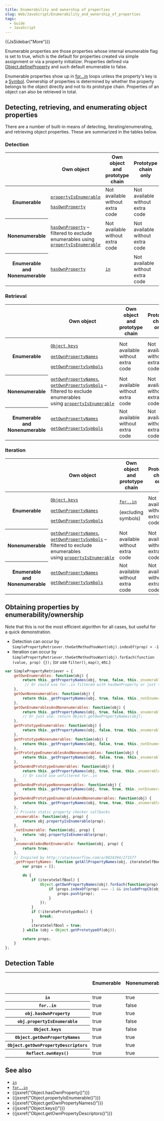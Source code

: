 ```yaml
---
title: Enumerability and ownership of properties
slug: Web/JavaScript/Enumerability_and_ownership_of_properties
tags:
  - Guide
  - JavaScript
---
```

{{JsSidebar("More")}}

Enumerable properties are those properties whose internal enumerable flag is set
to true, which is the default for properties created via simple assignment or
via a property initializer. Properties defined via
[Object.defineProperty](/en-US/docs/Web/JavaScript/Reference/Global_Objects/Object/defineProperty)
and such default enumerable to false.

Enumerable properties show up in
[for...in](/en-US/docs/Web/JavaScript/Reference/Statements/for...in) loops
unless the property's key is a
[Symbol](/en-US/docs/Web/JavaScript/Reference/Global_Objects/Symbol). Ownership
of properties is determined by whether the property belongs to the object
directly and not to its prototype chain. Properties of an object can also be
retrieved in total.

## Detecting, retrieving, and enumerating object properties

There are a number of built-in means of detecting, iterating/enumerating, and
retrieving object properties. These are summarized in the tables below.

### Detection

<table>
  <thead>
    <tr>
      <th></th>
      <th>Own object</th>
      <th>Own object and prototype chain</th>
      <th>Prototype chain only</th>
    </tr>
  </thead>
  <tbody>
    <tr>
      <th>Enumerable</th>
      <td>
        <p>
          <code
            ><a
              href="/en-US/docs/Web/JavaScript/Reference/Global_Objects/Object/propertyIsEnumerable"
              >propertyIsEnumerable</a
            ></code
          >
        </p>
        <p>
          <code
            ><a
              href="/en-US/docs/Web/JavaScript/Reference/Global_Objects/Object/hasOwnProperty"
              >hasOwnProperty</a
            ></code
          >
        </p>
      </td>
      <td>Not available without extra code</td>
      <td>Not available without extra code</td>
    </tr>
    <tr>
      <th>Nonenumerable</th>
      <td>
        <p>
          <code
            ><a
              href="/en-US/docs/Web/JavaScript/Reference/Global_Objects/Object/hasOwnProperty"
              >hasOwnProperty</a
            ></code
          >
          – filtered to exclude enumerables using
          <code
            ><a
              href="/en-US/docs/Web/JavaScript/Reference/Global_Objects/Object/propertyIsEnumerable"
              >propertyIsEnumerable</a
            ></code
          >
        </p>
      </td>
      <td>Not available without extra code</td>
      <td>Not available without extra code</td>
    </tr>
    <tr>
      <th>Enumerable and Nonenumerable</th>
      <td>
        <p>
          <code
            ><a
              href="/en-US/docs/Web/JavaScript/Reference/Global_Objects/Object/hasOwnProperty"
              >hasOwnProperty</a
            ></code
          >
        </p>
      </td>
      <td>
        <code
          ><a href="/en-US/docs/Web/JavaScript/Reference/Operators/in"
            >in</a
          ></code
        >
      </td>
      <td>Not available without extra code</td>
    </tr>
  </tbody>
</table>

### Retrieval

<table>
  <thead>
    <tr>
      <th></th>
      <th>Own object</th>
      <th>Own object and prototype chain</th>
      <th>Prototype chain only</th>
    </tr>
  </thead>
  <tbody>
    <tr>
      <th>Enumerable</th>
      <td>
        <p>
          <code
            ><a
              href="/en-US/docs/Web/JavaScript/Reference/Global_Objects/Object/keys"
              >Object.keys</a
            ></code
          >
        </p>
        <p>
          <code
            ><a
              href="/en-US/docs/Web/JavaScript/Reference/Global_Objects/Object/getOwnPropertyNames"
              >getOwnPropertyNames</a
            ></code
          > 
        </p>
        <p>
          <code
            ><a
              href="/en-US/docs/Web/JavaScript/Reference/Global_Objects/Object/getOwnPropertySymbols"
              >getOwnPropertySymbols</a
            ></code
          >
        </p>
      </td>
      <td>Not available without extra code</td>
      <td>Not available without extra code</td>
    </tr>
    <tr>
      <th>Nonenumerable</th>
      <td>
        <code
          ><a
            href="/en-US/docs/Web/JavaScript/Reference/Global_Objects/Object/getOwnPropertyNames"
            >getOwnPropertyNames</a
          ></code
        >,
        <code
          ><a
            href="/en-US/docs/Web/JavaScript/Reference/Global_Objects/Object/getOwnPropertySymbols"
            >getOwnPropertySymbols</a
          ></code
        >
        – filtered to exclude enumerables using <code
          ><a
            href="/en-US/docs/Web/JavaScript/Reference/Global_Objects/Object/propertyIsEnumerable"
            >propertyIsEnumerable</a
          ></code
        >
      </td>
      <td>Not available without extra code</td>
      <td>Not available without extra code</td>
    </tr>
    <tr>
      <th>Enumerable and Nonenumerable</th>
      <td>
        <p>
          <code
            ><a
              href="/en-US/docs/Web/JavaScript/Reference/Global_Objects/Object/getOwnPropertyNames"
              >getOwnPropertyNames</a
            ></code
          >
        </p>
        <p>
          <code
            ><a
              href="/en-US/docs/Web/JavaScript/Reference/Global_Objects/Object/getOwnPropertySymbols"
              >getOwnPropertySymbols</a
            ></code
          >
        </p>
      </td>
      <td>Not available without extra code</td>
      <td>Not available without extra code</td>
    </tr>
  </tbody>
</table>

### Iteration

<table>
  <thead>
    <tr>
      <th></th>
      <th>Own object</th>
      <th>Own object and prototype chain</th>
      <th>Prototype chain only</th>
    </tr>
  </thead>
  <tbody>
    <tr>
      <th>Enumerable</th>
      <td>
        <p>
          <code
            ><a
              href="/en-US/docs/Web/JavaScript/Reference/Global_Objects/Object/keys"
              >Object.keys</a
            ></code
          >
        </p>
        <p>
          <code
            ><a
              href="/en-US/docs/Web/JavaScript/Reference/Global_Objects/Object/getOwnPropertyNames"
              >getOwnPropertyNames</a
            ></code
          > 
        </p>
        <p>
          <code
            ><a
              href="/en-US/docs/Web/JavaScript/Reference/Global_Objects/Object/getOwnPropertySymbols"
              >getOwnPropertySymbols</a
            ></code
          >
        </p>
      </td>
      <td>
        <p>
          <code
            ><a href="/en-US/docs/Web/JavaScript/Reference/Statements/for...in"
              >for..in</a
            ></code
          >
        </p>
        <p>(excluding symbols)</p>
      </td>
      <td>Not available without extra code</td>
    </tr>
    <tr>
      <th>Nonenumerable</th>
      <td>
        <code
          ><a
            href="/en-US/docs/Web/JavaScript/Reference/Global_Objects/Object/getOwnPropertyNames"
            >getOwnPropertyNames</a
          ></code
        >,
        <code
          ><a
            href="/en-US/docs/Web/JavaScript/Reference/Global_Objects/Object/getOwnPropertySymbols"
            >getOwnPropertySymbols</a
          ></code
        >
        – filtered to exclude enumerables using <code
          ><a
            href="/en-US/docs/Web/JavaScript/Reference/Global_Objects/Object/propertyIsEnumerable"
            >propertyIsEnumerable</a
          ></code
        >
      </td>
      <td>Not available without extra code</td>
      <td>Not available without extra code</td>
    </tr>
    <tr>
      <th>Enumerable and Nonenumerable</th>
      <td>
        <p>
          <code
            ><a
              href="/en-US/docs/Web/JavaScript/Reference/Global_Objects/Object/getOwnPropertyNames"
              >getOwnPropertyNames</a
            ></code
          >
        </p>
        <p>
          <code
            ><a
              href="/en-US/docs/Web/JavaScript/Reference/Global_Objects/Object/getOwnPropertySymbols"
              >getOwnPropertySymbols</a
            ></code
          >
        </p>
      </td>
      <td>Not available without extra code</td>
      <td>Not available without extra code</td>
    </tr>
  </tbody>
</table>

## Obtaining properties by enumerability/ownership

Note that this is not the most efficient algorithm for all cases, but useful for
a quick demonstration.

- Detection can occur by
  `SimplePropertyRetriever.theGetMethodYouWant(obj).indexOf(prop) > -1`
- Iteration can occur by
  `SimplePropertyRetriever.theGetMethodYouWant(obj).forEach(function (value, prop) {});`
  (or use `filter()`, `map()`, etc.)

```js
var SimplePropertyRetriever = {
    getOwnEnumerables: function(obj) {
        return this._getPropertyNames(obj, true, false, this._enumerable);
         // Or could use for..in filtered with hasOwnProperty or just this: return Object.keys(obj);
    },
    getOwnNonenumerables: function(obj) {
        return this._getPropertyNames(obj, true, false, this._notEnumerable);
    },
    getOwnEnumerablesAndNonenumerables: function(obj) {
        return this._getPropertyNames(obj, true, false, this._enumerableAndNotEnumerable);
        // Or just use: return Object.getOwnPropertyNames(obj);
    },
    getPrototypeEnumerables: function(obj) {
        return this._getPropertyNames(obj, false, true, this._enumerable);
    },
    getPrototypeNonenumerables: function(obj) {
        return this._getPropertyNames(obj, false, true, this._notEnumerable);
    },
    getPrototypeEnumerablesAndNonenumerables: function(obj) {
        return this._getPropertyNames(obj, false, true, this._enumerableAndNotEnumerable);
    },
    getOwnAndPrototypeEnumerables: function(obj) {
        return this._getPropertyNames(obj, true, true, this._enumerable);
        // Or could use unfiltered for..in
    },
    getOwnAndPrototypeNonenumerables: function(obj) {
        return this._getPropertyNames(obj, true, true, this._notEnumerable);
    },
    getOwnAndPrototypeEnumerablesAndNonenumerables: function(obj) {
        return this._getPropertyNames(obj, true, true, this._enumerableAndNotEnumerable);
    },
    // Private static property checker callbacks
    _enumerable: function(obj, prop) {
        return obj.propertyIsEnumerable(prop);
    },
    _notEnumerable: function(obj, prop) {
        return !obj.propertyIsEnumerable(prop);
    },
    _enumerableAndNotEnumerable: function(obj, prop) {
        return true;
    },
    // Inspired by http://stackoverflow.com/a/8024294/271577
    _getPropertyNames: function getAllPropertyNames(obj, iterateSelfBool, iteratePrototypeBool, includePropCb) {
        var props = [];

        do {
            if (iterateSelfBool) {
                Object.getOwnPropertyNames(obj).forEach(function(prop) {
                    if (props.indexOf(prop) === -1 && includePropCb(obj, prop)) {
                        props.push(prop);
                    }
                });
            }
            if (!iteratePrototypeBool) {
                break;
            }
            iterateSelfBool = true;
        } while (obj = Object.getPrototypeOf(obj));

        return props;
    }
};
```

## Detection Table

<table>
  <thead>
    <tr>
      <th></th>
      <th>Enumerable</th>
      <th>Nonenumerable</th>
      <th>Symbols keys</th>
      <th>Inherited Enumerable</th>
      <th>Inherited Nonenumerable</th>
      <th>Inherited Symbols keys</th>
    </tr>
  </thead>
  <tbody>
    <tr>
      <th><code>in</code></th>
      <td>true</td>
      <td>true</td>
      <td>true</td>
      <td>true</td>
      <td>true</td>
      <td>true</td>
    </tr>
    <tr>
      <th><code>for..in</code></th>
      <td>true</td>
      <td>false</td>
      <td>false</td>
      <td>true</td>
      <td>false</td>
      <td>false</td>
    </tr>
    <tr>
      <th><code>obj.hasOwnProperty</code></th>
      <td>true</td>
      <td>true</td>
      <td>true</td>
      <td>false</td>
      <td>false</td>
      <td>false</td>
    </tr>
    <tr>
      <th><code>obj.propertyIsEnumerable</code></th>
      <td>true</td>
      <td>false</td>
      <td>true</td>
      <td>false</td>
      <td>false</td>
      <td>false</td>
    </tr>
    <tr>
      <th><code>Object.keys</code></th>
      <td>true</td>
      <td>false</td>
      <td>false</td>
      <td>false</td>
      <td>false</td>
      <td>false</td>
    </tr>
    <tr>
      <th><code>Object.getOwnPropertyNames</code></th>
      <td>true</td>
      <td>true</td>
      <td>false</td>
      <td>false</td>
      <td>false</td>
      <td>false</td>
    </tr>
    <tr>
      <th><code>Object.getOwnPropertyDescriptors</code></th>
      <td>true</td>
      <td>true</td>
      <td>true</td>
      <td>false</td>
      <td>false</td>
      <td>false</td>
    </tr>
    <tr>
      <th><code>Reflect.ownKeys()</code></th>
      <td>true</td>
      <td>true</td>
      <td>true</td>
      <td>false</td>
      <td>false</td>
      <td>false</td>
    </tr>
  </tbody>
</table>

## See also

- [`in`](/en-US/docs/Web/JavaScript/Reference/Operators/in)
- [`for..in`](/en-US/docs/Web/JavaScript/Reference/Statements/for...in)
- {{jsxref("Object.hasOwnProperty()")}}
- {{jsxref("Object.propertyIsEnumerable()")}}
- {{jsxref("Object.getOwnPropertyNames()")}}
- {{jsxref("Object.keys()")}}
- {{jsxref("Object.getOwnPropertyDescriptors()")}}
